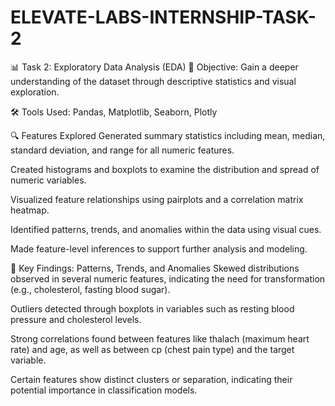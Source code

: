 # ELEVATE-LABS-INTERNSHIP-TASK-2
📊 Task 2: Exploratory Data Analysis (EDA)
🎯 Objective:
Gain a deeper understanding of the dataset through descriptive statistics and visual exploration.

🛠️ Tools Used:
Pandas, Matplotlib, Seaborn, Plotly

🔍 Features Explored
Generated summary statistics including mean, median, standard deviation, and range for all numeric features.

Created histograms and boxplots to examine the distribution and spread of numeric variables.

Visualized feature relationships using pairplots and a correlation matrix heatmap.

Identified patterns, trends, and anomalies within the data using visual cues.

Made feature-level inferences to support further analysis and modeling.

🧠 Key Findings: Patterns, Trends, and Anomalies
Skewed distributions observed in several numeric features, indicating the need for transformation (e.g., cholesterol, fasting blood sugar).

Outliers detected through boxplots in variables such as resting blood pressure and cholesterol levels.

Strong correlations found between features like thalach (maximum heart rate) and age, as well as between cp (chest pain type) and the target variable.

Certain features show distinct clusters or separation, indicating their potential importance in classification models.

